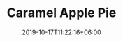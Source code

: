 ---
title: "Caramel Apple Pie"
date: 2019-10-17T11:22:16+06:00
draft: false

# meta description
description : "Available September 15th through Christmas"

# type must be "products"
type: "special"

# product Images
# first image will be shown in the product page
images:
  - image: "images/special-pies/caramel-apple.jpg"
---